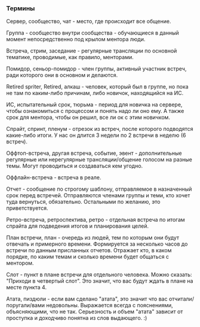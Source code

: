 ### Термины
Сервер, сообщество, чат - место, где происходит все общение.

Группа - сообщество внутри сообщества - обучающиеся в данный момент непосредственно под крылом ментора люди.

Встреча, стрим, заседание - регулярные трансляции по основной тематике, проводимые, как правило, менторами.

Помидор, сеньор-помидор - член группы, активный участник встреч, ради которого они в основном и делаются.

Retired spriter, Retired, алкаш - человек, который был в группе, но пока не там по каким-либо причинам,
либо новичок, находящийся на ИС.

ИС, испытательный срок, тюрьма - период для новичка на сервере, чтобы ознакомиться с процессом и понять надо ли оно ему.
А также срок для ментора, чтобы он решил, все ли ок с этим новичком.

Спрайт, спринт, пленум - отрезок из встреч, после которого подводятся какие-либо итоги.
У нас он длится 3 недели по 2 встречи в неделю (6 встреч).

Оффтоп-встреча, другая встреча, событие, эвент - дополнительные регулярные или нерегулярные трансляции/общение голосом
на разные темы. Могут проводиться и создаваться кем угодно.

Оффлайн-встреча - встреча в реале.

Отчет - сообщение по строгому шаблону, отправляемое в назначенный срок перед встречей.
Отправляются членами группы и теми, кто хочет туда вернуться, обязательно.
Остальными по желанию, это приветствуется.

Ретро-встреча, ретроспектива, ретро - отдельная встреча по итогам спрайта
для подведения итогов и планирования целей.

План встречи, план - очередь из людей, тем по которым они будут отвечать и примерного времени.
Формируется за несколько часов до встречи по данным присланных отчетов.
Отражает кто, в каком порядке, по каким темам и сколько времени будет общаться с ментором.

Слот - пункт в плане встречи для отдельного человека. Можно сказать: "Приходи в четвертый слот".
Это значит, что вас будут ждать в плане на месте пункта 4.

Атата, пиздюли - если вам сделано "атата", это значит что вас отчитали/поругали/вами недовольны.
Выражается всегда с пояснениями, объясняющими, что не так.
Серьезность и объем "атата" зависит от проступка и доходчиво понятна из слов выдающего. :)
